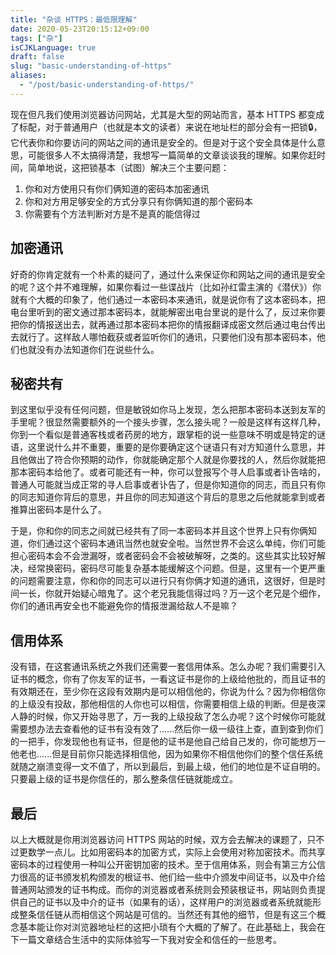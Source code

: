```yaml
---
title: "杂谈 HTTPS：最低限理解"
date: 2020-05-23T20:15:12+09:00
tags: ["杂"]
isCJKLanguage: true
draft: false
slug: "basic-understanding-of-https"
aliases:
  - "/post/basic-understanding-of-https/"
---
```


现在但凡我们使用浏览器访问网站，尤其是大型的网站而言，基本 HTTPS 都变成了标配，对于普通用户（也就是本文的读者）来说在地址栏的部分会有一把锁🔒，它代表你和你要访问的网站之间的通讯是安全的。但是对于这个安全具体是什么意思，可能很多人不太搞得清楚，我想写一篇简单的文章谈谈我的理解。如果你赶时间，简单地说，这把锁基本（试图）解决三个主要问题：

1. 你和对方使用只有你们俩知道的密码本加密通讯
2. 你和对方用足够安全的方式分享只有你俩知道的那个密码本
3. 你需要有个方法判断对方是不是真的能信得过

<!--more-->

## 加密通讯

好奇的你肯定就有一个朴素的疑问了，通过什么来保证你和网站之间的通讯是安全的呢？这个并不难理解，如果你看过一些谍战片（比如孙红雷主演的《潜伏》）你就有个大概的印象了，他们通过一本密码本来通讯，就是说你有了这本密码本，把电台里听到的密文通过那本密码本，就能解密出电台里说的是什么了，反过来你要把你的情报送出去，就再通过那本密码本把你的情报翻译成密文然后通过电台传出去就行了。这样敌人哪怕截获或者监听你们的通讯，只要他们没有那本密码本，他们也就没有办法知道你们在说些什么。

## 秘密共有

到这里似乎没有任何问题，但是敏锐如你马上发现，怎么把那本密码本送到友军的手里呢？很显然需要额外的一个接头步骤，怎么接头呢？一般是这样有这样几种，你到一个看似是普通客栈或者药房的地方，跟掌柜的说一些意味不明或是特定的谜语，这里说什么并不重要，重要的是你要确定这个谜语只有对方知道什么意思，并且他做出了符合你预期的动作，你就能确定那个人就是你要找的人，然后你就能把那本密码本给他了。或者可能还有一种，你可以登报写个寻人启事或者讣告啥的，普通人可能就当成正常的寻人启事或者讣告了，但是你知道你的同志，而且只有你的同志知道你背后的意思，并且你的同志知道这个背后的意思之后他就能拿到或者推算出密码本是什么了。

于是，你和你的同志之间就已经共有了同一本密码本并且这个世界上只有你俩知道，你们通过这个密码本通讯当然也就安全啦。当然世界不会这么单纯，你们可能担心密码本会不会泄漏呀，或者密码会不会被破解呀，之类的。这些其实比较好解决，经常换密码，密码尽可能复杂基本能缓解这个问题。但是，这里有一个更严重的问题需要注意，你和你的同志可以进行只有你俩才知道的通讯，这很好，但是时间一长，你就开始疑心暗鬼了。这个老兄我能信得过吗？万一这个老兄是个细作，你们的通讯再安全也不能避免你的情报泄漏给敌人不是嘛？

## 信用体系

没有错，在这套通讯系统之外我们还需要一套信用体系。怎么办呢？我们需要引入证书的概念，你有了你友军的证书，一看这证书是你的上级给他批的，而且证书的有效期还在，至少你在这段有效期内是可以相信他的，你说为什么？因为你相信你的上级没有投敌，那他相信的人你也可以相信，你需要相信上级的判断。但是夜深人静的时候，你又开始寻思了，万一我的上级投敌了怎么办呢？这个时候你可能就需要想办法去查看他的证书有没有效了......然后你一级一级往上查，直到查到你们的一把手，你发现他也有证书，但是他的证书是他自己给自己发的，你可能想万一他老也......但是目前你只能选择相信他，因为如果你不相信他你们的整个信任系统就随之崩溃变得一文不值了，所以到最后，到最上级，他们的地位是不证自明的。只要最上级的证书是你信任的，那么整条信任链就能成立。

## 最后

以上大概就是你用浏览器访问 HTTPS 网站的时候，双方会去解决的课题了，只不过更数学一点儿。比如用密码本的加密方式，实际上会使用对称加密技术。而共享密码本的过程使用一种叫公开密钥加密的技术。至于信用体系，则会有第三方公信力很高的证书颁发机构颁发的根证书、他们给一些中介颁发中间证书，以及中介给普通网站颁发的证书构成。而你的浏览器或者系统则会预装根证书，网站则负责提供自己的证书以及中介的证书（如果有的话），这样用户的浏览器或者系统就能形成整条信任链从而相信这个网站是可信的。当然还有其他的细节，但是有这三个概念基本能让你对浏览器地址栏的这把小琐有个大概的了解了。在此基础上，我会在下一篇文章结合生活中的实际体验写一下我对安全和信任的一些思考。